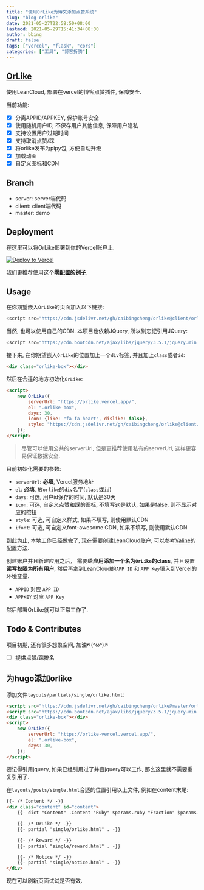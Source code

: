 ```yaml
---
title: "使用OrLike为博文添加点赞系统"
slug: "blog-orlike"
date: 2021-05-27T22:58:50+08:00
lastmod: 2021-05-29T15:41:34+08:00
author: bbing
draft: false
tags: ["vercel", "flask", "cors"]
categories: ["工具", "博客折腾"]
---
```


## [OrLike](https://github.com/caibingcheng/orlike)

使用LeanCloud, 部署在vercel的博客点赞插件, 保障安全.

当前功能:
- [x] 分离APPID/APPKEY, 保护账号安全
- [x] 使用随机用户ID, 不保存用户其他信息, 保障用户隐私
- [x] 支持设置用户过期时间
- [x] 支持取消点赞/踩
- [x] 将orlike发布为pipy包, 方便自动升级
- [x] 加载动画
- [x] 自定义图标和CDN

<!--more-->

## Branch

- server: server端代码
- client: client端代码
- master: demo

## Deployment

在这里可以将OrLike部署到你的Vercel账户上.

[![Deploy to Vercel](https://camo.githubusercontent.com/f209ca5cc3af7dd930b6bfc55b3d7b6a5fde1aff/68747470733a2f2f76657263656c2e636f6d2f627574746f6e)](https://vercel.com/import/project?template=https://github.com/caibingcheng/orlike-vercel)

我们更推荐使用这个[**零配置的例子**](https://github.com/caibingcheng/orlike-vercel).

## Usage

在你期望嵌入```OrLike```的页面加入以下链接:
```JavaScript
<script src="https://cdn.jsdelivr.net/gh/caibingcheng/orlike@client/orlike.min.js"></script>
```
当然, 也可以使用自己的CDN. 本项目也依赖JQuery, 所以别忘记引用JQuery:
```JavaScript
<script src="https://cdn.bootcdn.net/ajax/libs/jquery/3.5.1/jquery.min.js"></script>
```

接下来, 在你期望嵌入```OrLike```的位置加上一个```div```标签, 并且加上```class```或者```id```:
```HTML
<div class="orlike-box"></div>
```

然后在合适的地方初始化```OrLike```:
```HTML
<script>
    new OrLike({
        serverUrl: "https://orlike.vercel.app/",
        el: ".orlike-box",
        days: 30,
        icon: {like: "fa fa-heart", dislike: false},
        style: "https://cdn.jsdelivr.net/gh/caibingcheng/orlike@client/orlike.min.css",
    });
</script>
```

> 尽管可以使用公共的serverUrl, 但是更推荐使用私有的serverUrl, 这样更容易保证数据安全.

目前初始化需要的参数:
- ```serverUrl```: **必填**, Vercel服务地址
- ```el```: **必填**, 放```orlike```的```div```名字(```class```或```id```)
- ```days```: 可选, 用户id保存的时间, 默认是30天
- ```icon```: 可选, 自定义点赞和踩的图标, 不填写这是默认, 如果是false, 则不显示对应的按扭
- ```style```: 可选, 可自定义样式, 如果不填写, 则使用默认CDN
- ```ifont```: 可选, 可自定义font-awesome CDN, 如果不填写, 则使用默认CDN

到此为止, 本地工作已经做完了, 现在需要创建LeanCloud账户, 可以参考[Valine](https://valine.js.org/quickstart.html)的配置方法.

创建账户并且新建应用之后， 需要**给应用添加一个名为```OrLike```的class**, 并且设置**读写权限为所有用户**, 然后再拿到LeanCloud的```APP ID``` 和 ```APP Key```填入到Vercel的环境变量.

- ```APPID``` 对应 ```APP ID```
- ```APPKEY``` 对应 ```APP Key```

然后部署OrLike就可以正常工作了.

## Todo & Contributes
项目初期, 还有很多想象空间, 加油↖(^ω^)↗

- [ ] 提供点赞/踩排名

## 为hugo添加orlike

添加文件```layouts/partials/single/orlike.html```:
```HTML
<script src="https://cdn.jsdelivr.net/gh/caibingcheng/orlike@master/orlike.js"></script>
<script src="https://cdn.bootcdn.net/ajax/libs/jquery/3.5.1/jquery.min.js"></script>
<div class="orlike-box"></div>
<script>
    new OrLike({
        serverUrl: "https://orlike-vercel.vercel.app/",
        el: ".orlike-box",
        days: 30,
    });
</script>
```
要记得引用jquery, 如果已经引用过了并且jquery可以工作, 那么这里就不需要重复引用了.

在```layouts/posts/single.html```合适的位置引用以上文件, 例如在content末尾:
```HTML
{{- /* Content */ -}}
<div class="content" id="content">
    {{- dict "Content" .Content "Ruby" $params.ruby "Fraction" $params.fraction "Fontawesome" $params.fontawesome | partial "function/content.html" | safeHTML -}}

    {{- /* OrLike */ -}}
    {{- partial "single/orlike.html" . -}}

    {{- /* Reward */ -}}
    {{- partial "single/reward.html" . -}}

    {{- /* Notice */ -}}
    {{- partial "single/notice.html" . -}}
</div>
```

现在可以刷新页面试试是否有效.
